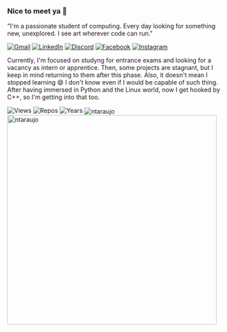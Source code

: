 ### Nice to meet ya 👋

"I'm a passionate student of computing. Every day looking for something new, unexplored. I see art wherever code can run."


<!--
**ntaraujo/ntaraujo** is a ✨ _special_ ✨ repository because its `README.md` (this file) appears on your GitHub profile.

Here are some ideas to get you started:

- 🔭 I’m currently working on ...
- 🌱 I’m currently learning ...
- 👯 I’m looking to collaborate on ...
- 🤔 I’m looking for help with ...
- 💬 Ask me about ...
- 📫 How to reach me: ...
- 😄 Pronouns: ...
- ⚡ Fun fact: ...
-->

<a href="mailto:nathanaraujoerocha@gmail.com"><img alt="Gmail" src="https://img.shields.io/badge/Gmail-D14836?style=for-the-badge&logo=gmail&logoColor=white"></a>
<a href="https://linkedin.com/in/ntaraujo"><img alt="LinkedIn" src="https://img.shields.io/badge/linkedin-%230077B5.svg?style=for-the-badge&logo=linkedin&logoColor=white"></a>
<a href="https://discord.com/users/436571759047606273"><img alt="Discord" src="https://img.shields.io/badge/Discord-%237289DA.svg?style=for-the-badge&logo=discord&logoColor=white"></a>
<a href="https://fb.com/ntaraujo1"><img alt="Facebook" src="https://img.shields.io/badge/Facebook-%231877F2.svg?style=for-the-badge&logo=Facebook&logoColor=white"/></a>
<a href="https://instagram.com/ntaraujo1"><img alt="Instagram" src="https://img.shields.io/badge/Instagram-%23E4405F.svg?style=for-the-badge&logo=Instagram&logoColor=white"/></a>


Currently, I'm focused on studyng for entrance exams and looking for a vacancy as intern or apprentice. Then, some projects are stagnant, but I keep in mind returning to them after this phase. Also, it doesn't mean I stopped learning 😄 I don't know even if I would be capable of such thing. After having immersed in Python and the Linux world, now I get hooked by C++, so I'm getting into that too.

![Views](https://komarev.com/ghpvc/?username=ntaraujo&label=Views)
![Repos](https://badges.pufler.dev/repos/ntaraujo)
![Years](https://badges.pufler.dev/years/ntaraujo)
<img align="left" src="https://github-readme-stats.vercel.app/api?username=ntaraujo&show_icons=true" alt="ntaraujo" width="484">
<img align="center" src="https://github-readme-stats.vercel.app/api/top-langs/?username=ntaraujo&layout=compact&hide=html" alt="ntaraujo">

